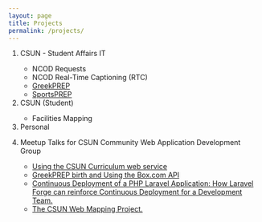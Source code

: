 ```yaml
---
layout: page
title: Projects
permalink: /projects/
---
```

<ol>
  <li>CSUN - Student Affairs IT</li>
    <ul>
      <li>NCOD Requests</li>
      <li>NCOD Real-Time Captioning (RTC)</li>
      <li><a href="https://greekprep.studentaffairs.csun.edu/">GreekPREP</a></li>
      <li><a href="https://sportsprep.studentaffairs.csun.edu/">SportsPREP</a></li>
    </ul>
  <li>CSUN (Student)</li>
    <ul>
      <li>Facilities Mapping</li>
    </ul>
  <li>Personal</li>
    <ul>
    </ul>
    <li>Meetup Talks for CSUN Community Web Application Development Group</li>
    <ul>
      <li><a href="http://www.meetup.com/CSUN-Community-Web-Application-Development/events/203943902/">Using the CSUN Curriculum web service</a></li>
      <li><a href="http://www.meetup.com/CSUN-Community-Web-Application-Development/events/203325752/">GreekPREP birth and Using the Box.com API </a></li>
      <li><a href="http://www.meetup.com/CSUN-Community-Web-Application-Development/events/161776512/">Continuous Deployment of a PHP Laravel Application:  How Laravel Forge can reinforce Continuous Deployment for a Development Team.</a></li>
      <li><a href="http://www.meetup.com/CSUN-Community-Web-Application-Development/events/161774962/">The CSUN Web Mapping Project.</a></li>
    </ul>
</ol>
